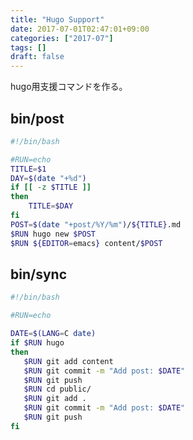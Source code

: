 ```yaml
---
title: "Hugo Support"
date: 2017-07-01T02:47:01+09:00
categories: ["2017-07"]
tags: []
draft: false
---
```


hugo用支援コマンドを作る。

<!--more-->

## bin/post

```bash
#!/bin/bash

#RUN=echo
TITLE=$1
DAY=$(date "+%d")
if [[ -z $TITLE ]]
then
    TITLE=$DAY
fi
POST=$(date "+post/%Y/%m")/${TITLE}.md
$RUN hugo new $POST
$RUN ${EDITOR=emacs} content/$POST
```

## bin/sync

```bash
#!/bin/bash

#RUN=echo

DATE=$(LANG=C date)
if $RUN hugo
then
   $RUN git add content
   $RUN git commit -m "Add post: $DATE"
   $RUN git push
   $RUN cd public/
   $RUN git add .
   $RUN git commit -m "Add post: $DATE"
   $RUN git push
fi
```
